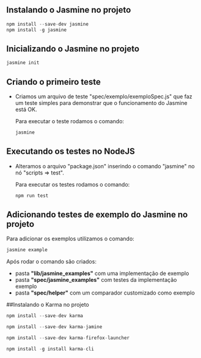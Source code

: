 ## Instalando o Jasmine no projeto

```javascript
npm install --save-dev jasmine
npm install -g jasmine
```

## Inicializando o Jasmine no projeto
```javascript
jasmine init
```

## Criando o primeiro teste

* Criamos um arquivo de teste "spec/exemplo/exemploSpec.js" que faz um  teste simples para demonstrar  que o funcionamento do Jasmine está OK.

    Para executar o teste rodamos o comando:

    ```javascript
    jasmine
    ```

## Executando os testes no NodeJS

* Alteramos o arquivo "package.json" inserindo o comando "jasmine" no nó "scripts => test".

    Para executar os testes rodamos o comando:

    ```javascript
    npm run test
    ```
	
## Adicionando testes de exemplo do Jasmine no projeto

Para adicionar os exemplos utilizamos o comando:

```javascript
jasmine example
```
Após rodar o comando são criados:
- pasta **"lib/jasmine_examples"** com uma implementação de exemplo
- pasta **"spec/jasmine_examples"** com testes da implementação exemplo
- pasta **"spec/helper"** com um comparador customizado como exemplo

##Instalando o Karma no projeto

```javascript
npm install --save-dev karma

npm install --save-dev karma-jamine

npm install --save-dev karma-firefox-launcher

npm install -g install karma-cli
```


